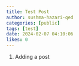 ```yaml
---
title: Test Post
author: sushma-hazari-qed
categories: [public]
tags: [test]
date: 2024-02-07 04:10:06 
likes: 0
---
```


1. Adding a post